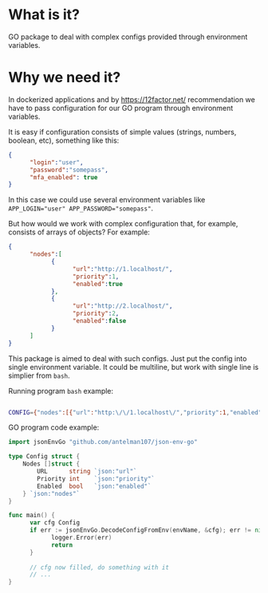 # What is it?
GO package to deal with complex configs provided through environment variables.

# Why we need it?
In dockerized applications and by https://12factor.net/ recommendation
we have to pass configuration for our GO program through environment variables.

It is easy if configuration consists of simple values (strings, numbers, boolean, etc), something like this:

```json
{
      "login":"user",
      "password":"somepass",
      "mfa_enabled": true
}
```

In this case we could use several environment variables like  `APP_LOGIN="user" APP_PASSWORD="somepass"`.

But how would we work with complex configuration that, for example, consists of arrays of objects? For example:
```json
{
      "nodes":[
            {
                  "url":"http://1.localhost/",
                  "priority":1,
                  "enabled":true
            },
            {
                  "url":"http://2.localhost/",
                  "priority":2,
                  "enabled":false
            }
      ]
}
```

This package is aimed to deal with such configs.
Just put the config into single environment variable.
It could be multiline, but work with single line is simplier from `bash`.

Running program `bash` example:

```bash

CONFIG={"nodes":[{"url":"http:\/\/1.localhost\/","priority":1,"enabled":true},{"url":"http:\/\/2.localhost\/","priority":2,"enabled":false}]} ./app
```

GO program code example:
```GO
import jsonEnvGo "github.com/antelman107/json-env-go"

type Config struct {
	Nodes []struct {
		URL      string `json:"url"`
		Priority int    `json:"priority"`
		Enabled  bool   `json:"enabled"`
	} `json:"nodes"`
}

func main() {
      var cfg Config
      if err := jsonEnvGo.DecodeConfigFromEnv(envName, &cfg); err != nil {
            logger.Error(err)
            return
      }
      
      // cfg now filled, do something with it
      // ...
}
```


